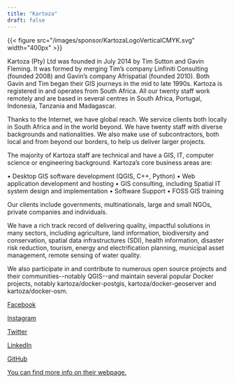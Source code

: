 ```yaml
---
title: "Kartoza"
draft: false
---
```


{{< figure src="/images/sponsor/KartozaLogoVerticalCMYK.svg" width="400px" >}}

Kartoza (Pty) Ltd was founded in July 2014 by Tim Sutton and Gavin Fleming. It was formed by merging Tim’s company Linfiniti Consulting (founded 2008) and Gavin’s company Afrispatial (founded 2010). Both Gavin and Tim began their GIS journeys in the mid to late 1990s.
Kartoza is registered in and operates from South Africa. All our twenty staff work remotely and are based in several centres in South Africa, Portugal, Indonesia, Tanzania and Madagascar.

Thanks to the Internet, we have global reach. We service clients both locally in South Africa and in the world beyond. We have twenty staff with diverse backgrounds and nationalities. We also make use of subcontractors, both local and from beyond our borders, to help us deliver larger projects.

The majority of Kartoza staff are technical and have a GIS, IT, computer science or engineering background.
Kartoza’s core business areas are:

• Desktop GIS software development (QGIS, C++, Python)
• Web application development and hosting
• GIS consulting, including Spatial IT system design and implementation
• Software Support
• FOSS GIS training

Our clients include governments, multinationals, large and small NGOs, private companies and individuals.

We have a rich track record of delivering quality, impactful solutions in many sectors, including agriculture, land information, biodiversity and conservation, spatial data infrastructures (SDI), health information, disaster risk reduction, tourism, energy and electrification planning, municipal asset management, remote sensing of water quality.

We also participate in and contribute to numerous open source projects and their communities--notably QGIS--and maintain several popular Docker projects, notably kartoza/docker-postgis, kartoza/docker-geoserver and kartoza/docker-osm.

[Facebook](https://www.facebook.com/kartozaGIS)

[Instagram](https://www.instagram.com/kartozageo)

[Twitter](https://twitter.com/KartozaGeo)

[LinkedIn](https://www.linkedin.com/company/kartoza-pty-ltd)

[GitHub](https://Github.com/kartoza)

[You can find more info on their webpage.](https://kartoza.com)
